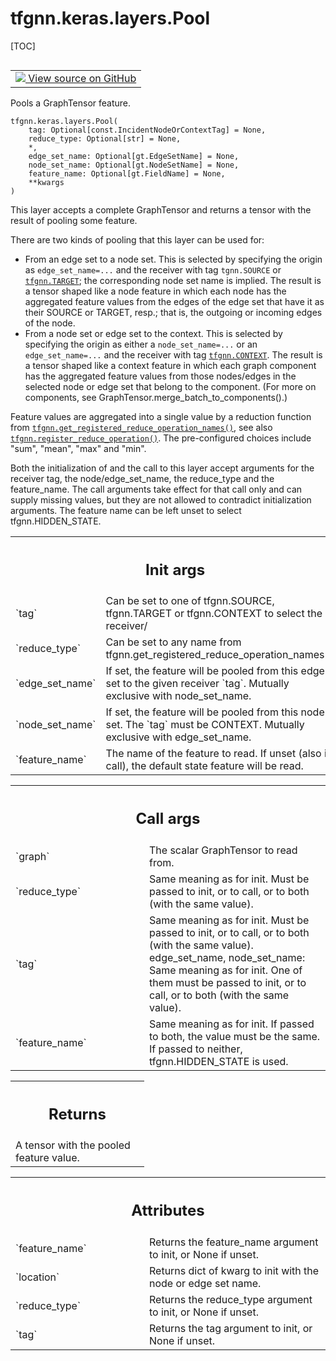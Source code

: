 # tfgnn.keras.layers.Pool

[TOC]

<!-- Insert buttons and diff -->

<table class="tfo-notebook-buttons tfo-api nocontent" align="left">
<td>
  <a target="_blank" href="https://github.com/tensorflow/gnn/tree/master/tensorflow_gnn/keras/layers/graph_ops.py#L513-L629">
    <img src="https://www.tensorflow.org/images/GitHub-Mark-32px.png" />
    View source on GitHub
  </a>
</td>
</table>

Pools a GraphTensor feature.

<pre class="devsite-click-to-copy prettyprint lang-py tfo-signature-link">
<code>tfgnn.keras.layers.Pool(
    tag: Optional[const.IncidentNodeOrContextTag] = None,
    reduce_type: Optional[str] = None,
    *,
    edge_set_name: Optional[gt.EdgeSetName] = None,
    node_set_name: Optional[gt.NodeSetName] = None,
    feature_name: Optional[gt.FieldName] = None,
    **kwargs
)
</code></pre>



<!-- Placeholder for "Used in" -->

This layer accepts a complete GraphTensor and returns a tensor with the
result of pooling some feature.

There are two kinds of pooling that this layer can be used for:

  * From an edge set to a node set. This is selected by specifying the
    origin as `edge_set_name=...` and the receiver with tag `tgnn.SOURCE`
    or <a href="../../../tfgnn.md#TARGET"><code>tfgnn.TARGET</code></a>; the corresponding node set name is implied.
    The result is a tensor shaped like a node feature in which each node
    has the aggregated feature values from the edges of the edge set that
    have it as their SOURCE or TARGET, resp.; that is, the outgoing or
    incoming edges of the node.
  * From a node set or edge set to the context. This is selected by specifying
    the origin as either a `node_set_name=...` or an `edge_set_name=...` and
    the receiver with tag <a href="../../../tfgnn.md#CONTEXT"><code>tfgnn.CONTEXT</code></a>. The result is a tensor shaped
    like a context feature in which each graph component has the aggregated
    feature values from those nodes/edges in the selected node or edge set
    that belong to the component.
    (For more on components, see GraphTensor.merge_batch_to_components().)

Feature values are aggregated into a single value by a reduction function
from <a href="../../../tfgnn/get_registered_reduce_operation_names.md"><code>tfgnn.get_registered_reduce_operation_names()</code></a>, see also
<a href="../../../tfgnn/register_reduce_operation.md"><code>tfgnn.register_reduce_operation()</code></a>. The pre-configured choices include
"sum", "mean", "max" and "min".

Both the initialization of and the call to this layer accept arguments for
the receiver tag, the node/edge_set_name, the reduce_type and the
feature_name. The call arguments take effect for that call only and can
supply missing values, but they are not allowed to contradict initialization
arguments.
The feature name can be left unset to select tfgnn.HIDDEN_STATE.

<!-- Tabular view -->

 <table class="responsive fixed orange">
<colgroup><col width="214px"><col></colgroup>
<tr><th colspan="2"><h2 class="add-link">Init args</h2></th></tr>

<tr>
<td>
`tag`<a id="tag"></a>
</td>
<td>
Can be set to one of tfgnn.SOURCE, tfgnn.TARGET or tfgnn.CONTEXT
to select the receiver/
</td>
</tr><tr>
<td>
`reduce_type`<a id="reduce_type"></a>
</td>
<td>
Can be set to any name from
tfgnn.get_registered_reduce_operation_names().
</td>
</tr><tr>
<td>
`edge_set_name`<a id="edge_set_name"></a>
</td>
<td>
If set, the feature will be pooled from this edge set
to the given receiver `tag`. Mutually exclusive with node_set_name.
</td>
</tr><tr>
<td>
`node_set_name`<a id="node_set_name"></a>
</td>
<td>
If set, the feature will be pooled from this node set.
The `tag` must be CONTEXT. Mutually exclusive with edge_set_name.
</td>
</tr><tr>
<td>
`feature_name`<a id="feature_name"></a>
</td>
<td>
The name of the feature to read. If unset (also in call),
the default state feature will be read.
</td>
</tr>
</table>

<!-- Tabular view -->

 <table class="responsive fixed orange">
<colgroup><col width="214px"><col></colgroup>
<tr><th colspan="2"><h2 class="add-link">Call args</h2></th></tr>

<tr>
<td>
`graph`<a id="graph"></a>
</td>
<td>
The scalar GraphTensor to read from.
</td>
</tr><tr>
<td>
`reduce_type`<a id="reduce_type"></a>
</td>
<td>
Same meaning as for init. Must be passed to init, or to call,
or to both (with the same value).
</td>
</tr><tr>
<td>
`tag`<a id="tag"></a>
</td>
<td>
Same meaning as for init. Must be passed to init, or to call,
  or to both (with the same value).
edge_set_name, node_set_name: Same meaning as for init. One of them must
  be passed to init, or to call, or to both (with the same value).
</td>
</tr><tr>
<td>
`feature_name`<a id="feature_name"></a>
</td>
<td>
Same meaning as for init. If passed to both, the value must
be the same. If passed to neither, tfgnn.HIDDEN_STATE is used.
</td>
</tr>
</table>

<!-- Tabular view -->
 <table class="responsive fixed orange">
<colgroup><col width="214px"><col></colgroup>
<tr><th colspan="2"><h2 class="add-link">Returns</h2></th></tr>
<tr class="alt">
<td colspan="2">
A tensor with the pooled feature value.
</td>
</tr>

</table>





<!-- Tabular view -->
 <table class="responsive fixed orange">
<colgroup><col width="214px"><col></colgroup>
<tr><th colspan="2"><h2 class="add-link">Attributes</h2></th></tr>

<tr>
<td>
`feature_name`<a id="feature_name"></a>
</td>
<td>
Returns the feature_name argument to init, or None if unset.
</td>
</tr><tr>
<td>
`location`<a id="location"></a>
</td>
<td>
Returns dict of kwarg to init with the node or edge set name.
</td>
</tr><tr>
<td>
`reduce_type`<a id="reduce_type"></a>
</td>
<td>
Returns the reduce_type argument to init, or None if unset.
</td>
</tr><tr>
<td>
`tag`<a id="tag"></a>
</td>
<td>
Returns the tag argument to init, or None if unset.
</td>
</tr>
</table>
